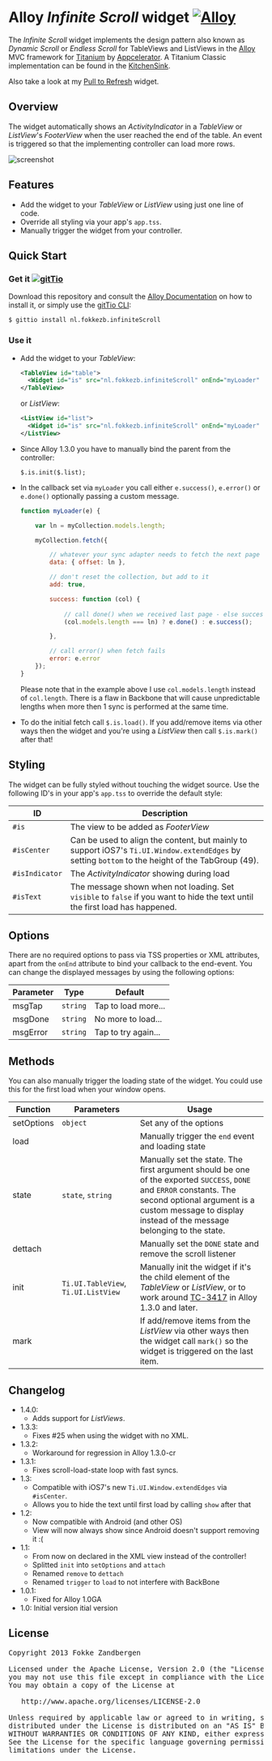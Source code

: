 # Alloy *Infinite Scroll* widget [![Alloy](http://www-static.appcelerator.com/badges/alloy-git-badge-sq.png)](http://www.appcelerator.com/alloy/)
The *Infinite Scroll* widget implements the design pattern also known as *Dynamic Scroll* or *Endless Scroll* for TableViews and ListViews in the [Alloy](http://docs.appcelerator.com/titanium/latest/#!/guide/Alloy_Quick_Start) MVC framework for [Titanium](http://www.appcelerator.com/platform) by [Appcelerator](http://www.appcelerator.com). A Titanium Classic implementation can be found in the [KitchenSink](https://github.com/appcelerator/KitchenSink/blob/master/Resources/ui/handheld/ios/baseui/table_view_dynamic_scroll.js).

Also take a look at my [Pull to Refresh](https://github.com/FokkeZB/nl.fokkezb.pullToRefresh) widget.

## Overview
The widget automatically shows an *ActivityIndicator* in a *TableView* or *ListView*'s *FooterView* when the user reached the end of the table. An event is triggered so that the implementing controller can load more rows.

![screenshot](https://raw.github.com/FokkeZB/nl.fokkezb.infiniteScroll/master/docs/screenshot.png)

## Features
* Add the widget to your *TableView*  or *ListView* using just one line of code.
* Override all styling via your app's `app.tss`.
* Manually trigger the widget from your controller.

## Quick Start

### Get it [![gitTio](http://gitt.io/badge.png)](http://gitt.io/component/nl.fokkezb.infiniteScroll)
Download this repository and consult the [Alloy Documentation](http://docs.appcelerator.com/titanium/latest/#!/guide/Alloy_XML_Markup-section-35621528_AlloyXMLMarkup-ImportingWidgets) on how to install it, or simply use the [gitTio CLI](http://gitt.io/cli):

`$ gittio install nl.fokkezb.infiniteScroll`

### Use it

* Add the widget to your *TableView*:

	```xml
	<TableView id="table">
	  <Widget id="is" src="nl.fokkezb.infiniteScroll" onEnd="myLoader" />
	</TableView>
	```
	
	or *ListView*:
	
	```xml
	<ListView id="list">
	  <Widget id="is" src="nl.fokkezb.infiniteScroll" onEnd="myLoader" />
	</ListView>
	```

* Since Alloy 1.3.0 you have to manually bind the parent from the controller:

	```
	$.is.init($.list);
	```

* In the callback set via `myLoader` you call either `e.success()`, `e.error()` or `e.done()` optionally passing a custom message.

	```javascript
	function myLoader(e) {

		var ln = myCollection.models.length;

		myCollection.fetch({

			// whatever your sync adapter needs to fetch the next page
			data: { offset: ln },

			// don't reset the collection, but add to it
			add: true,

			success: function (col) {
			
				// call done() when we received last page - else success()
				(col.models.length === ln) ? e.done() : e.success();

			},

			// call error() when fetch fails
			error: e.error
		});
	}
	```

	Please note that in the example above I use `col.models.length` instead of `col.length`. There is a flaw in Backbone that will cause unpredictable lengths when more then 1 sync is performed at the same time.
	
* To do the initial fetch call `$.is.load()`. If you add/remove items via other ways then the widget and you're using a *ListView* then call `$.is.mark()` after that!


## Styling
The widget can be fully styled without touching the widget source. Use the following ID's in your app's `app.tss` to override the default style:

| ID | Description |
| --------- | ------- |
| `#is` | The view to be added as *FooterView* |
| `#isCenter` | Can be used to align the content, but mainly to support iOS7's `Ti.UI.Window.extendEdges` by setting `bottom` to the height of the TabGroup (49). |
| `#isIndicator` | The *ActivityIndicator* showing during load |
| `#isText` | The message shown when not loading. Set `visible` to `false` if you want to hide the text until the first load has happened. |

## Options
There are no required options to pass via TSS properties or XML attributes, apart from the `onEnd` attribute to bind your callback to the end-event. You can change the displayed messages by using the following options:

| Parameter | Type | Default |
| --------- | ---- | ----------- |
| msgTap | `string` | Tap to load more... |
| msgDone | `string` | No more to load... |
| msgError | `string` | Tap to try again... |

## Methods
You can also manually trigger the loading state of the widget. You could use this for the first load when your window opens.

| Function   | Parameters | Usage |
| ---------- | ---------- | ----- |
| setOptions | `object`   | Set any of the options
| load       |            | Manually trigger the `end` event and loading state
| state      | `state`, `string`    | Manually set the state. The first argument should be one of the exported `SUCCESS`, `DONE` and `ERROR` constants. The second optional argument is a custom message to display instead of the message belonging to the state.
| dettach    |            | Manually set the `DONE` state and remove the scroll listener
| init       | `Ti.UI.TableView`, `Ti.UI.ListView` | Manually init the widget if it's the child element of the *TableView* or *ListView*, or to work around [TC-3417](https://jira.appcelerator.org/browse/TC-3417) in Alloy 1.3.0 and later.
| mark       |            | If add/remove items from the *ListView* via other ways then the widget call `mark()` so the widget is triggered on the last item.

## Changelog
* 1.4.0:
  * Adds support for *ListViews*.
* 1.3.3:
  * Fixes #25 when using the widget with no XML.
* 1.3.2:
  * Workaround for regression in Alloy 1.3.0-cr
* 1.3.1:
  * Fixes scroll-load-state loop with fast syncs.
* 1.3:
  * Compatible with iOS7's new `Ti.UI.Window.extendEdges` via `#isCenter`.
  * Allows you to hide the text until first load by calling `show` after that
* 1.2:
  * Now compatible with Android (and other OS)
  * View will now always show since Android doesn't support removing it :(
* 1.1:
  * From now on declared in the XML view instead of the controller!
  * Splitted `init` into `setOptions` and `attach`
  * Renamed `remove` to `dettach`
  * Renamed `trigger` to `load` to not interfere with BackBone
* 1.0.1:
  * Fixed for Alloy 1.0GA
* 1.0: Initial version
itial version

## License

<pre>
Copyright 2013 Fokke Zandbergen

Licensed under the Apache License, Version 2.0 (the "License");
you may not use this file except in compliance with the License.
You may obtain a copy of the License at

   http://www.apache.org/licenses/LICENSE-2.0

Unless required by applicable law or agreed to in writing, software
distributed under the License is distributed on an "AS IS" BASIS,
WITHOUT WARRANTIES OR CONDITIONS OF ANY KIND, either express or implied.
See the License for the specific language governing permissions and
limitations under the License.
</pre>
